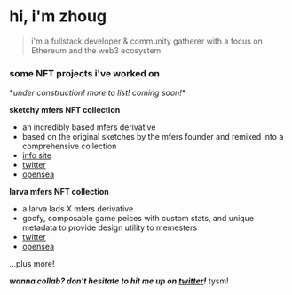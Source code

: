 # hi, i'm zhoug
> i'm a fullstack developer & community gatherer with a focus on Ethereum and the web3 ecosystem
  
  
### some NFT projects i've worked on
\**under construction! more to list! coming soon!*\*


**sketchy mfers NFT collection**
- an incredibly based mfers derivative
- based on the original sketches by the mfers founder and remixed into a comprehensive collection
- [info site](https://sketchymfers.art)
- [twitter](https://twitter.com/sketchymfers)
- [opensea](https://opensea.io/collection/sketchymfers)

**larva mfers NFT collection**
- a larva lads X mfers derivative
- goofy, composable game peices with custom stats, and unique metadata to provide design utility to memesters
- [twitter](https://twitter.com/larvamfers)
- [opensea](https://opensea.io/collection/larvamfers)

 ...plus more!
  
***wanna collab? don't hesitate to hit me up on [twitter](https://twitter.com/zhoug0x)!***
tysm!
